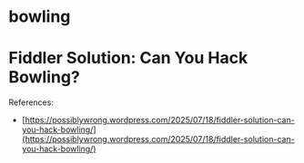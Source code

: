 # bowling
Fiddler Solution: Can You Hack Bowling?
=======================================

References:

* [https://possiblywrong.wordpress.com/2025/07/18/fiddler-solution-can-you-hack-bowling/](https://possiblywrong.wordpress.com/2025/07/18/fiddler-solution-can-you-hack-bowling/)
